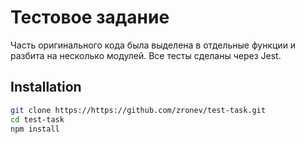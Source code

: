# Тестовое задание

Часть оригинального кода была выделена в отдельные функции и разбита на несколько модулей.
Все тесты сделаны через Jest.

## Installation
```bash
git clone https://https://github.com/zronev/test-task.git
cd test-task
npm install
```